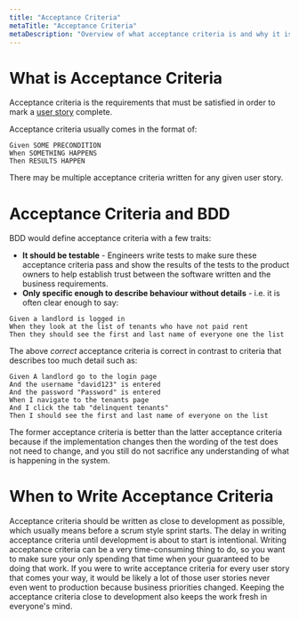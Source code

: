 ```yaml
---
title: "Acceptance Criteria"
metaTitle: "Acceptance Criteria"
metaDescription: "Overview of what acceptance criteria is and why it is useful for establishing common understanding between people"
---
```


# What is Acceptance Criteria
Acceptance criteria is the requirements that must be satisfied in order to mark a [user story](user-stories.md) complete.

Acceptance criteria usually comes in the format of:
```gherkin
Given SOME PRECONDITION
When SOMETHING HAPPENS
Then RESULTS HAPPEN
```

There may be multiple acceptance criteria written for any given user story.

# Acceptance Criteria and BDD
BDD would define acceptance criteria with a few traits:

* **It should be testable** - Engineers write tests to make sure these acceptance criteria pass and show the results of
the tests to the product owners to help establish trust between the software written and the business requirements.
* **Only specific enough to describe behaviour without details** - i.e. it is often clear enough to say:
```gherkin
Given a landlord is logged in
When they look at the list of tenants who have not paid rent
Then they should see the first and last name of everyone one the list
```

The above _correct_ acceptance criteria is correct in contrast to criteria that describes too much detail such as:
```gherkin
Given A landlord go to the login page
And the username "david123" is entered
And the password "Password" is entered
When I navigate to the tenants page
And I click the tab "delinquent tenants"
Then I should see the first and last name of everyone on the list
```

The former acceptance criteria is better than the latter acceptance criteria because if the implementation changes
then the wording of the test does not need to change, and you still do not sacrifice any understanding of what is happening
in the system.

# When to Write Acceptance Criteria
Acceptance criteria should be written as close to development as possible, which usually means before a scrum style sprint
starts. The delay in writing acceptance criteria until development is about to start is intentional. Writing acceptance
criteria can be a very time-consuming thing to do, so you want to make sure your only spending that time when your guaranteed to
be doing that work. If you were to write acceptance criteria for every user story that comes your way, it would be likely
a lot of those user stories never even went to production because business priorities changed. Keeping the acceptance
criteria close to development also keeps the work fresh in everyone's mind.
